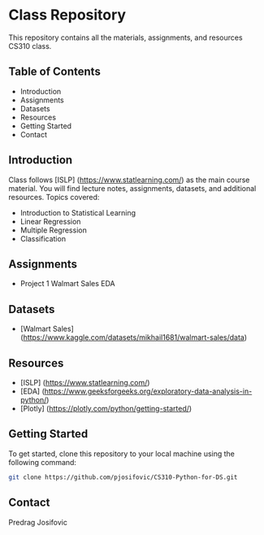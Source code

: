 # Class Repository

This repository contains all the materials, assignments, and resources CS310 class. 

## Table of Contents

- Introduction
- Assignments
- Datasets
- Resources
- Getting Started
- Contact

## Introduction

Class follows [ISLP] (https://www.statlearning.com/) as the main course material.
You will find lecture notes, assignments, datasets, and additional resources.
Topics covered:

- Introduction to Statistical Learning
- Linear Regression
- Multiple Regression
- Classification

## Assignments

- Project 1 Walmart Sales EDA
  
## Datasets

- [Walmart Sales] (https://www.kaggle.com/datasets/mikhail1681/walmart-sales/data)

## Resources

- [ISLP] (https://www.statlearning.com/)
- [EDA] (https://www.geeksforgeeks.org/exploratory-data-analysis-in-python/)
- [Plotly] (https://plotly.com/python/getting-started/)


## Getting Started

To get started, clone this repository to your local machine using the following command:

```bash
git clone https://github.com/pjosifovic/CS310-Python-for-DS.git
```

## Contact
Predrag Josifovic
